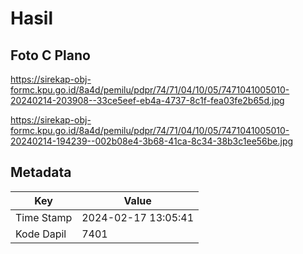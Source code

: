 # Hasil

## Foto C Plano

https://sirekap-obj-formc.kpu.go.id/8a4d/pemilu/pdpr/74/71/04/10/05/7471041005010-20240214-203908--33ce5eef-eb4a-4737-8c1f-fea03fe2b65d.jpg

https://sirekap-obj-formc.kpu.go.id/8a4d/pemilu/pdpr/74/71/04/10/05/7471041005010-20240214-194239--002b08e4-3b68-41ca-8c34-38b3c1ee56be.jpg


## Metadata

| Key        | Value               |
| ---------- | ------------------- |
| Time Stamp | 2024-02-17 13:05:41 |
| Kode Dapil | 7401                |



